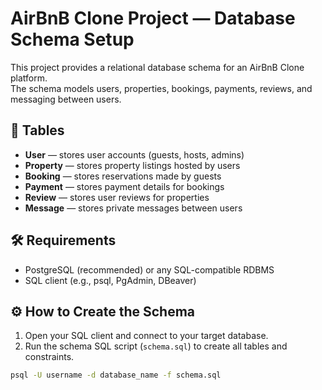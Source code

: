 # AirBnB Clone Project — Database Schema Setup

This project provides a relational database schema for an AirBnB Clone platform.  
The schema models users, properties, bookings, payments, reviews, and messaging between users.

## 📂 Tables

- **User** — stores user accounts (guests, hosts, admins)
- **Property** — stores property listings hosted by users
- **Booking** — stores reservations made by guests
- **Payment** — stores payment details for bookings
- **Review** — stores user reviews for properties
- **Message** — stores private messages between users

## 🛠️ Requirements

- PostgreSQL (recommended) or any SQL-compatible RDBMS
- SQL client (e.g., psql, PgAdmin, DBeaver)

## ⚙️ How to Create the Schema

1. Open your SQL client and connect to your target database.
2. Run the schema SQL script (`schema.sql`) to create all tables and constraints.

```bash
psql -U username -d database_name -f schema.sql
